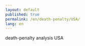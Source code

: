 ```yaml
---
layout: default
published: true
permalink: /en/death-penalty/USA/
lang: en
---
```


death-penalty analysis USA
